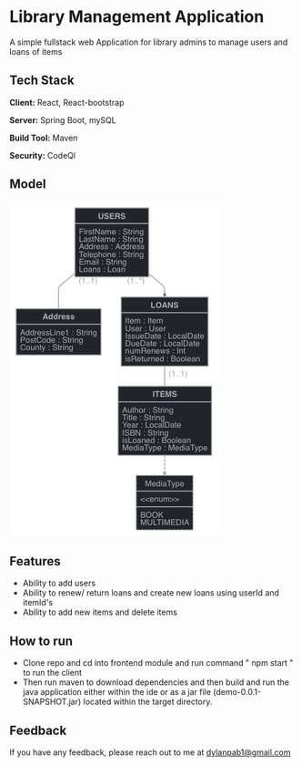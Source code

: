 # Library Management Application


A simple fullstack web Application for library admins to manage users and loans of items



## Tech Stack

**Client:** React, React-bootstrap

**Server:** Spring Boot, mySQL

**Build Tool:** Maven 

**Security:**  CodeQl

## Model

![](readme.resources/jhipster-jdl.png)


## Features

- Ability to add users
- Ability to renew/ return loans and create new loans using userId and itemId's
- Ability to add new items and delete items


## How to run

- Clone repo and cd into frontend module and run command " npm start " to run the client  
- Then run maven to download dependencies and then build and run the java application either within the ide or as a 
  jar file (demo-0.0.1-SNAPSHOT.jar) located within the target directory. 

## Feedback

If you have any feedback, please reach out to me at dylanpab1@gmail.com
